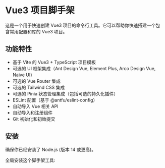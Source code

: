 # Vue3 项目脚手架

这是一个用于快速创建 Vue3 项目的命令行工具。它可以帮助你快速搭建一个包含常用配置和库的 Vue3 项目。

## 功能特性

- 基于 Vite 的 Vue3 + TypeScript 项目模板
- 可选的 UI 框架集成（Ant Design Vue, Element Plus, Arco Design Vue, Naive UI）
- 可选的 Vue Router 集成
- 可选的 Tailwind CSS 集成
- 可选的 Pinia 状态管理集成（包括可选的持久化插件）
- ESLint 配置（基于 @antfu/eslint-config）
- 自动导入 Vue 相关 API
- 自动导入和注册组件
- Git 初始化和初始提交

## 安装

确保你已经安装了 Node.js (版本 14 或更高)。

全局安装这个脚手架工具: